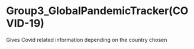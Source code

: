 # Group3_GlobalPandemicTracker(COVID-19)
 Gives Covid related information depending on the country chosen
